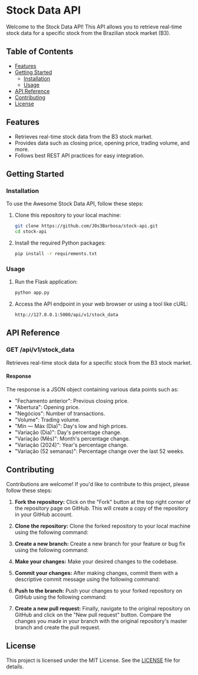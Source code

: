 # Stock Data API

Welcome to the Stock Data API! This API allows you to retrieve real-time stock data for a specific stock from the Brazilian stock market (B3).

## Table of Contents

- [Features](#features)
- [Getting Started](#getting-started)
  - [Installation](#installation)
  - [Usage](#usage)
- [API Reference](#api-reference)
- [Contributing](#contributing)
- [License](#license)

## Features

- Retrieves real-time stock data from the B3 stock market.
- Provides data such as closing price, opening price, trading volume, and more.
- Follows best REST API practices for easy integration.

## Getting Started

### Installation

To use the Awesome Stock Data API, follow these steps:

1. Clone this repository to your local machine:

   ```bash
   git clone https://github.com/J0s3Barbosa/stock-api.git
   cd stock-api
   ```

2. Install the required Python packages:
   
   ```bash
   pip install -r requirements.txt
   ```

### Usage

1. Run the Flask application:

   ```bash
   python app.py
   ```

2. Access the API endpoint in your web browser or using a tool like cURL:

   ```
   http://127.0.0.1:5000/api/v1/stock_data
   ```

## API Reference

### GET /api/v1/stock_data

Retrieves real-time stock data for a specific stock from the B3 stock market.

#### Response

The response is a JSON object containing various data points such as:

- "Fechamento anterior": Previous closing price.
- "Abertura": Opening price.
- "Negócios": Number of transactions.
- "Volume": Trading volume.
- "Mín — Máx (Dia)": Day's low and high prices.
- "Variação (Dia)": Day's percentage change.
- "Variação (Mês)": Month's percentage change.
- "Variação (2024)": Year's percentage change.
- "Variação (52 semanas)": Percentage change over the last 52 weeks.


## Contributing

Contributions are welcome! If you'd like to contribute to this project, please follow these steps:

1. **Fork the repository:** Click on the "Fork" button at the top right corner of the repository page on GitHub. This will create a copy of the repository in your GitHub account.

2. **Clone the repository:** Clone the forked repository to your local machine using the following command:

3. **Create a new branch:** Create a new branch for your feature or bug fix using the following command:

4. **Make your changes:** Make your desired changes to the codebase.

5. **Commit your changes:** After making changes, commit them with a descriptive commit message using the following command:

6. **Push to the branch:** Push your changes to your forked repository on GitHub using the following command:

7. **Create a new pull request:** Finally, navigate to the original repository on GitHub and click on the "New pull request" button. Compare the changes you made in your branch with the original repository's master branch and create the pull request.

## License

This project is licensed under the MIT License. See the [LICENSE](LICENSE) file for details.







